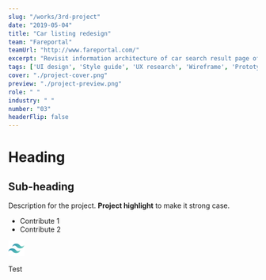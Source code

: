 ```yaml
---
slug: "/works/3rd-project"
date: "2019-05-04"
title: "Car listing redesign"
team: "Fareportal"
teamUrl: "http://www.fareportal.com/"
excerpt: "Revisit information architecture of car search result page of CheapOair native iOS application to improve car rental journey"
tags: ['UI design', 'Style guide', 'UX research', 'Wireframe', 'Prototype', 'Interaction', 'iOS HIG']
cover: "./project-cover.png"
preview: "./project-preview.png"
role: " "
industry: " "
number: "03"
headerFlip: false
---
```


# Heading

## Sub-heading

Description for the project.
**Project highlight** to make it strong case.

* Contribute 1
* Contribute 2

![Image test](./tailwind-icon.png)

<div class="bg-gray-300">Test</div>
